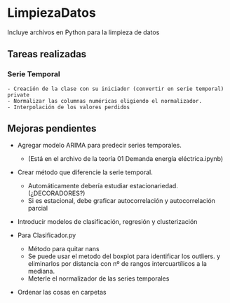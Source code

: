 # LimpiezaDatos
Incluye archivos en Python para la limpieza de datos

## Tareas realizadas

### Serie Temporal
    - Creación de la clase con su iniciador (convertir en serie temporal) private
    - Normalizar las columnas numéricas eligiendo el normalizador.
    - Interpolación de los valores perdidos 



## Mejoras pendientes
- Agregar modelo ARIMA para predecir series temporales.
    - (Está en el archivo de la teoría 01 Demanda energía eléctrica.ipynb)
- Crear método que diferencie la serie temporal.
    - Automáticamente debería estudiar estacionariedad. (¿DECORADORES?)
    - Si es estacional, debe graficar autocorrelación y autocorrelación parcial


- Introducir modelos de clasificación, regresión y clusterización
- Para Clasificador.py
    - Método para quitar nans
    - Se puede usar el metodo del boxplot para identificar los outliers.
    y eliminarlos por distancia con nº de rangos intercuartílicos a la mediana.
    - Meterle el normalizador de las series temporales
- Ordenar las cosas en carpetas
